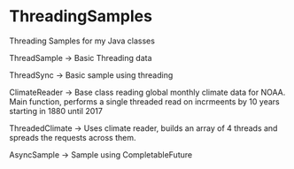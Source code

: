 # ThreadingSamples
Threading Samples for my Java classes

ThreadSample -> Basic Threading data

ThreadSync -> Basic sample using threading

ClimateReader -> Base class reading global monthly climate data for NOAA. Main function, performs a single threaded read on incrmeents by 10 years starting in 1880 until 2017

ThreadedClimate -> Uses climate reader, builds an array of 4 threads and spreads the requests across them.

AsyncSample -> Sample using CompletableFuture 
